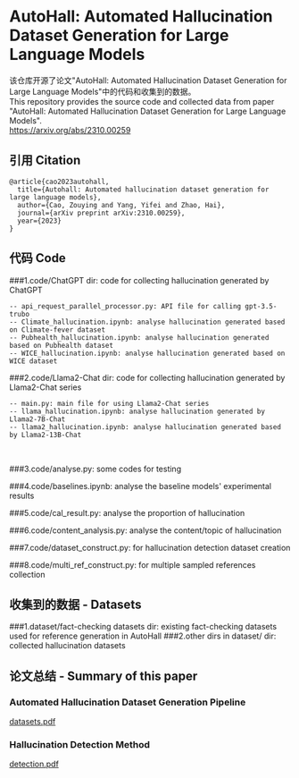 # AutoHall: Automated Hallucination Dataset Generation for Large Language Models
该仓库开源了论文"AutoHall: Automated Hallucination Dataset Generation for Large Language Models"中的代码和收集到的数据。<br>
This repository provides the source code and collected data from paper "AutoHall: Automated Hallucination Dataset Generation for Large Language Models".<br>
https://arxiv.org/abs/2310.00259

## 引用 Citation
```
@article{cao2023autohall,
  title={Autohall: Automated hallucination dataset generation for large language models},
  author={Cao, Zouying and Yang, Yifei and Zhao, Hai},
  journal={arXiv preprint arXiv:2310.00259},
  year={2023}
}
```


## 代码 Code
###1.code/ChatGPT dir: code for collecting hallucination generated by ChatGPT<br>
```
-- api_request_parallel_processor.py: API file for calling gpt-3.5-trubo
-- Climate_hallucination.ipynb: analyse hallucination generated based on Climate-fever dataset
-- Pubhealth_hallucination.ipynb: analyse hallucination generated based on Pubhealth dataset
-- WICE_hallucination.ipynb: analyse hallucination generated based on WICE dataset
```

###2.code/Llama2-Chat dir: code for collecting hallucination generated by Llama2-Chat series
```
-- main.py: main file for using Llama2-Chat series
-- llama_hallucination.ipynb: analyse hallucination generated by Llama2-7B-Chat
-- llama2_hallucination.ipynb: analyse hallucination generated based by Llama2-13B-Chat
```
<br>

###3.code/analyse.py: some codes for testing<br>

###4.code/baselines.ipynb: analyse the baseline models' experimental results<br>

###5.code/cal_result.py: analyse the proportion of hallucination<br>

###6.code/content_analysis.py: analyse the content/topic of hallucination<br>

###7.code/dataset_construct.py: for hallucination detection dataset creation<br>

###8.code/multi_ref_construct.py: for multiple sampled references collection<br>

## 收集到的数据 - Datasets
###1.dataset/fact-checking datasets dir: existing fact-checking datasets used for reference generation in AutoHall
###2.other dirs in dataset/ dir: collected hallucination datasets

## 论文总结 - Summary of this paper
### Automated Hallucination Dataset Generation Pipeline
[datasets.pdf](https://github.com/user-attachments/files/17116903/datasets.pdf)

### Hallucination Detection Method
[detection.pdf](https://github.com/user-attachments/files/17116919/detection.pdf)

